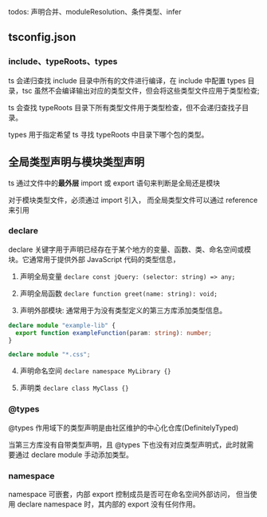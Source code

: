 todos: 声明合并、moduleResolution、条件类型、infer

## tsconfig.json

### include、typeRoots、types

ts 会递归查找 include 目录中所有的文件进行编译，在 include 中配置 types 目录，tsc 虽然不会编译输出对应的类型文件，但会将这些类型文件应用于类型检查;

ts 会查找 typeRoots 目录下所有类型文件用于类型检查，但不会递归查找子目录。

types 用于指定希望 ts 寻找 typeRoots 中目录下哪个包的类型。


## 全局类型声明与模块类型声明 

ts 通过文件中的**最外层** import 或 export 语句来判断是全局还是模块

对于模块类型文件，必须通过 import 引入， 而全局类型文件可以通过 reference 来引用

### declare 

declare 关键字用于声明已经存在于某个地方的变量、函数、类、命名空间或模块。它通常用于提供外部 JavaScript 代码的类型信息，
1.  声明全局变量
`declare const jQuery: (selector: string) => any;`

2. 声明全局函数
`declare function greet(name: string): void;`

3. 声明外部模块: 通常用于为没有类型定义的第三方库添加类型信息。
```ts
declare module "example-lib" {
  export function exampleFunction(param: string): number;
}

declare module "*.css";
```

4. 声明命名空间
`declare namespace MyLibrary {}`

5. 声明类
`declare class MyClass {}`

### @types
@types 作用域下的类型声明是由社区维护的中心化仓库(DefinitelyTyped)

当第三方库没有自带类型声明，且 @types 下也没有对应类型声明式，此时就需要通过 declare module 手动添加类型。

### namespace

namespace 可嵌套，内部 export 控制成员是否可在命名空间外部访问， 但当使用 declare namespace 时，其内部的 export 没有任何作用。